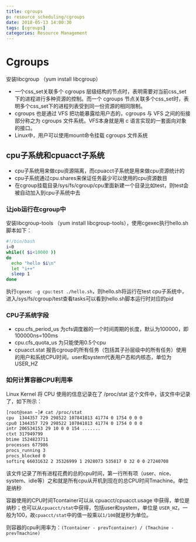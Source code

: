 ```yaml
---
title: cgroups
p: resource_scheduling/cgroups
date: 2018-05-13 14:00:30
tags: [cgroups]
categories: Resource Management
---
```


# Cgroups
安装libcgroup （yum install libcgroup）
- 一个css_set关联多个 cgroups 层级结构的节点时，表明需要对当前css_set下的进程进行多种资源的控制。而一个 cgroups 节点关联多个css_set时，表明多个css_set下的进程列表受到同一份资源的相同限制。
- cgroups 也是通过 VFS 把功能暴露给用户态的，cgroups 与 VFS 之间的衔接部分称之为 cgroups 文件系统。VFS本身就是用 c 语言实现的一套面向对象的接口。
- Linux中，用户可以使用mount命令挂载 cgroups 文件系统

## cpu子系统和cpuacct子系统
- cpu子系统用来做cpu资源隔离，而cpuacct子系统是用来做cpu资源统计的
- cpu子系统通过cpu.shares来保证任务最少可以使用的cpu资源数目
- 在cgroup挂载目录/sys/fs/cgroup/cpu里面新建一个目录比如test，则test会被自动加入到cpu子系统中去
### 让job运行在cgroup中
安装libcgroup-tools （yum install libcgroup-tools），使用cgexec执行hello.sh脚本如下：
```bash
#!/bin/bash
i=0
while(( $i<10000 ))
do
  echo "hello $i\n"
  let "i++"
  sleep 1
done
```
执行`cgexec -g cpu:test ./hello.sh`，则hello.sh将运行在test cpu子系统中，进入/sys/fs/cgroup/test查看tasks可以看到hello.sh脚本运行时对应的pid

### CPU子系统字段
- cpu.cfs_period_us 为cfs调度器的一个时间周期的长度，默认为100000，即100000ns=100ms
- cpu.cfs_quota_us 为只能使用0.5个cpu
- cpuacct.stat 报告cgroup的所有任务（包括其子孙层级中的所有任务）使用的用户和系统CPU时间。user和system代表用户态和内核态，单位为USER_HZ

### 如何计算容器CPU利用率
Linux Kernel 将 CPU 使用的信息记录在了 /proc/stat 这个文件中，该文件中记录了，如下所示：
```bash
[root@sean ~]# cat /proc/stat
cpu  1344357 729 298522 107841813 41774 0 1754 0 0 0
cpu0 1344357 729 298522 107841813 41774 0 1754 0 0 0
intr 206534153 29 10 0 0 154 .......
ctxt 317949799
btime 1524823711
processes 677986
procs_running 3
procs_blocked 0
softirq 66031632 2 35326999 1 2928073 535817 0 32 0 0 27240708
```
该文件记录了所有进程花费的总的cpu时间，第一行所有项（user、nice、system、idle等）之和就是所有cpu从开机到现在的总CPU时间Tmachine。单位是纳秒

容器使用的CPU时间Tcontainer可以从 cpuacct/cpuacct.usage 中获得，单位是纳秒；也可以从`cpuacct/stat`中获得，包括user和system，单位是 `USER_HZ`，一般为100，故`cpuacct/stat`中的值一般乘以`1/100`就是秒为单位。

则容器的cpu利用率为：`(Tcontainer - prevTcontainer) / (Tmachine - prevTmachine)`
